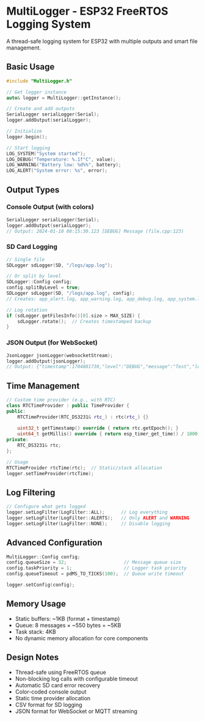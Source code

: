 # MultiLogger - ESP32 FreeRTOS Logging System

A thread-safe logging system for ESP32 with multiple outputs and smart file management.

## Basic Usage

```cpp
#include "MultiLogger.h"

// Get logger instance
auto& logger = MultiLogger::getInstance();

// Create and add outputs
SerialLogger serialLogger(Serial);
logger.addOutput(serialLogger);

// Initialize
logger.begin();

// Start logging
LOG_SYSTEM("System started");
LOG_DEBUG("Temperature: %.1f°C", value);
LOG_WARNING("Battery low: %d%%", battery);
LOG_ALERT("System error: %s", error);
```

## Output Types

### Console Output (with colors)
```cpp
SerialLogger serialLogger(Serial);
logger.addOutput(serialLogger);
// Output: 2024-01-10 08:15:30.123 [DEBUG] Message (file.cpp:123)
```

### SD Card Logging
```cpp
// Single file
SDLogger sdLogger(SD, "/logs/app.log");

// Or split by level
SDLogger::Config config;
config.splitByLevel = true;
SDLogger sdLogger(SD, "/logs/app.log", config);
// Creates: app_alert.log, app_warning.log, app_debug.log, app_system.log

// Log rotation
if (sdLogger.getFilesInfo()[0].size > MAX_SIZE) {
    sdLogger.rotate();  // Creates timestamped backup
}
```

### JSON Output (for WebSocket)
```cpp
JsonLogger jsonLogger(websocketStream);
logger.addOutput(jsonLogger);
// Output: {"timestamp":1704881730,"level":"DEBUG","message":"Test","location":"main.cpp:45"}
```

## Time Management

```cpp
// Custom time provider (e.g., with RTC)
class RTCTimeProvider : public TimeProvider {
public:
    RTCTimeProvider(RTC_DS3231& rtc_) : rtc(rtc_) {}
    
    uint32_t getTimestamp() override { return rtc.getEpoch(); }
    uint64_t getMillis() override { return esp_timer_get_time() / 1000; }
private:
    RTC_DS3231& rtc;
};

// Usage
RTCTimeProvider rtcTime(rtc);  // Static/stack allocation
logger.setTimeProvider(rtcTime);
```

## Log Filtering

```cpp
// Configure what gets logged
logger.setLogFilter(LogFilter::ALL);      // Log everything
logger.setLogFilter(LogFilter::ALERTS);   // Only ALERT and WARNING
logger.setLogFilter(LogFilter::NONE);     // Disable logging
```

## Advanced Configuration

```cpp
MultiLogger::Config config;
config.queueSize = 32;                     // Message queue size
config.taskPriority = 1;                   // Logger task priority
config.queueTimeout = pdMS_TO_TICKS(100);  // Queue write timeout

logger.setConfig(config);
```

## Memory Usage

- Static buffers: ~1KB (format + timestamp)
- Queue: 8 messages × ~550 bytes = ~5KB
- Task stack: 4KB
- No dynamic memory allocation for core components

## Design Notes

- Thread-safe using FreeRTOS queue
- Non-blocking log calls with configurable timeout
- Automatic SD card error recovery
- Color-coded console output
- Static time provider allocation
- CSV format for SD logging
- JSON format for WebSocket or MQTT streaming